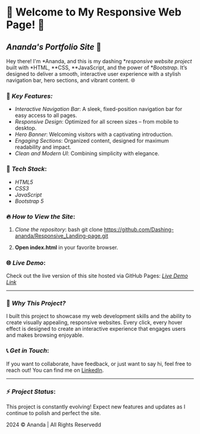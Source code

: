 # 🚀 Welcome to My Responsive Web Page! 🎉


## *Ananda's Portfolio Site* 🌟

Hey there! I'm *Ananda, and this is my dashing **responsive website project* built with *HTML, **CSS, **JavaScript, and the power of **Bootstrap*. It’s designed to deliver a smooth, interactive user experience with a stylish navigation bar, hero sections, and vibrant content. 🌐

### 🌟 *Key Features:*
- *Interactive Navigation Bar*: A sleek, fixed-position navigation bar for easy access to all pages.
- *Responsive Design*: Optimized for all screen sizes – from mobile to desktop.
- *Hero Banner*: Welcoming visitors with a captivating introduction.
- *Engaging Sections*: Organized content, designed for maximum readability and impact.
- *Clean and Modern UI*: Combining simplicity with elegance.

### 🚀 *Tech Stack*:
- *HTML5*
- *CSS3*
- *JavaScript*
- *Bootstrap 5*

### 🔥 *How to View the Site*:
1. *Clone the repository*:
   bash
   git clone https://github.com/Dashing-ananda/Responsive_Landing-page.git
   
2. **Open index.html** in your favorite browser.

### 🌐 *Live Demo*:
Check out the live version of this site hosted via GitHub Pages: [*Live Demo Link*](https://github.com/Dashing-ananda/Responsive_Landing-page)

---

### 🤩 *Why This Project?*
I built this project to showcase my web development skills and the ability to create visually appealing, responsive websites. Every click, every hover effect is designed to create an interactive experience that engages users and makes browsing enjoyable.

### 📞 *Get in Touch*:
If you want to collaborate, have feedback, or just want to say hi, feel free to reach out! You can find me on [LinkedIn](https://www.linkedin.com/in/ananda-bokshi-4918a6294/).

---

### ⚡ *Project Status*: 
This project is constantly evolving! Expect new features and updates as I continue to polish and perfect the site.

2024 &copy; Ananda | All Rights Reservedd
